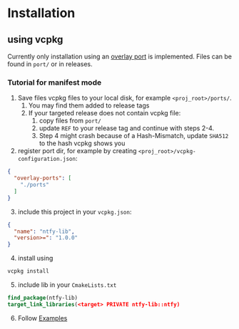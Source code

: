# Installation

## using vcpkg

Currently only installation using an [overlay port](https://learn.microsoft.com/en-us/vcpkg/concepts/overlay-ports) is
implemented. Files can be found in `port/` or in releases.

### Tutorial for manifest mode

1. Save files vcpkg files to your local disk, for example `<proj_root>/ports/`.
    1. You may find them added to release tags
    2. If your targeted release does not contain vcpkg file:
        1. copy files from `port/`
        2. update `REF` to your release tag and continue with steps 2-4.
        3. Step 4 might crash because of a Hash-Mismatch, update `SHA512` to the hash vcpkg shows you
2. register port dir, for example by creating `<proj_root>/vcpkg-configuration.json`:

```json
{
  "overlay-ports": [
    "./ports"
  ]
}
```

3. include this project in your `vcpkg.json`:

```json
{
  "name": "ntfy-lib",
  "version>=": "1.0.0"
}
```

4. install using

```bash
vcpkg install
```

5. include lib in your `CmakeLists.txt`

```cmake
find_package(ntfy-lib)
target_link_libraries(<target> PRIVATE ntfy-lib::ntfy)
```

6. Follow [Examples](./examples.md)

